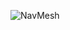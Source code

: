![NavMesh](https://user-images.githubusercontent.com/73684297/118395143-33615880-b662-11eb-8ce1-819c7d58ba4b.PNG)
